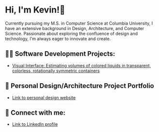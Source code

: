 
<!--
**kevinli7377/kevinli7377** is a ✨ _special_ ✨ repository because its `README.md` (this file) appears on your GitHub profile.

Here are some ideas to get you started:

- 🔭 I’m currently working on ...
- 🌱 I’m currently learning ...
- 👯 I’m looking to collaborate on ...
- 🤔 I’m looking for help with ...
- 💬 Ask me about ...
- 📫 How to reach me: ...
- 😄 Pronouns: ...
- ⚡ Fun fact: ...
-->

<h1>Hi, I'm Kevin!👋</h1>

<span>Currently pursuing my M.S. in Computer Science at Columbia University, I have an extensive background in Design, Architecture, and Computer Science. Passionate about exploring the confluence of design and technology, I'm always eager to innovate and create.</span>

<h2>👨‍💻 Software Development Projects:</h2>
<ul>
    <li><a href="https://github.com/kevinli7377/COMS4735_project">Visual Interface: Estimating volumes of colored liquids in transparent, colorless, rotationally symmetric containers </a></li>
</ul>

<h2>📘 Personal Design/Architecture Project Portfolio</h2>
<ul>
  <li><a href="https://www.kevinlidesigns.com" target="_blank" rel="noopener noreferrer">Link to personal design website</a></li>
</ul>

<h2>🤳 Connect with me:</h2>
<ul>
  <li><a href="https://www.linkedin.com/in/kevinli7377" target="_blank" rel="noopener noreferrer">Link to LinkedIn profile</a></li>
</ul>
